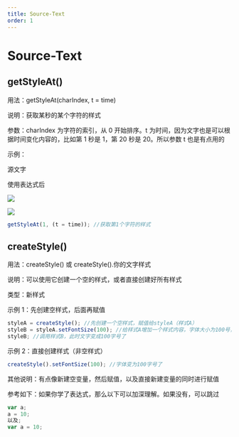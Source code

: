 ```yaml
---
title: Source-Text
order: 1
---
```


# Source-Text

## getStyleAt()

用法：getStyleAt(charIndex, t = time)

说明：获取某秒的某个字符的样式

参数：charIndex 为字符的索引，从 0 开始排序。t 为时间，因为文字也是可以根据时间变化内容的，比如第 1 秒是 1，第 20 秒是 20。所以参数 t 也是有点用的

示例：

源文字

使用表达式后

![](https://mir.yuelili.com/user/AE/expression/a-z/source-text.png)

![](https://mir.yuelili.com/user/AE/expression/a-z/text-sample1.png)

```javascript
getStyleAt(1, (t = time)); //获取第1个字符的样式
```

## createStyle()

用法：createStyle() 或 createStyle().你的文字样式

说明：可以使用它创建一个空的样式，或者直接创建好所有样式

类型：新样式

示例 1：先创建空样式，后面再赋值

```javascript
styleA = createStyle(); //先创建一个空样式，赋值给styleA（样式A）
styleB = styleA.setFontSize(100); //给样式A增加一个样式内容，字体大小为100号，然后赋值给样式B
styleB; //调用样式B，此时文字变成100字号了
```

示例 2：直接创建样式（非空样式）

```javascript
createStyle().setFontSize(100); //字体变为100字号了
```

其他说明：有点像新建空变量，然后赋值，以及直接新建变量的同时进行赋值

参考如下：如果你学了表达式，那么以下可以加深理解。如果没有，可以跳过

```javascript
var a;
a = 10;
以及;
var a = 10;
```

